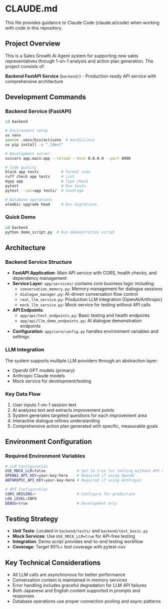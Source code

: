 # CLAUDE.md

This file provides guidance to Claude Code (claude.ai/code) when working with code in this repository.

## Project Overview

This is a Sales Growth AI Agent system for supporting new sales representatives through 1-on-1 analysis and action plan generation. The project consists of:

**Backend FastAPI Service** (`backend/`) - Production-ready API service with comprehensive architecture

## Development Commands

### Backend Service (FastAPI)
```bash
cd backend

# Environment setup
uv venv
source .venv/bin/activate  # macOS/Linux
uv pip install -e ".[dev]"

# Development server
uvicorn app.main:app --reload --host 0.0.0.0 --port 8000

# Code quality
black app tests          # Format code
ruff check app tests     # Lint
mypy app                 # Type check
pytest                   # Run tests
pytest --cov=app tests/  # Coverage

# Database operations
alembic upgrade head     # Run migrations
```


### Quick Demo
```bash
cd backend
python demo_script.py  # Run demonstration script
```

## Architecture

### Backend Service Structure
- **FastAPI Application**: Main API service with CORS, health checks, and dependency management
- **Service Layer**: `app/services/` contains core business logic including:
  - `conversation_memory.py`: Memory management for dialogue sessions
  - `dialogue_manager.py`: AI-driven conversation flow control  
  - `real_llm_service.py`: Production LLM integration (OpenAI/Anthropic)
  - `mock_llm_service.py`: Mock service for testing without API calls
- **API Endpoints**: 
  - `app/api/test_endpoints.py`: Basic testing and health endpoints
  - `app/api/llm_demo_endpoints.py`: AI dialogue demonstration endpoints
- **Configuration**: `app/core/config.py` handles environment variables and settings


### LLM Integration
The system supports multiple LLM providers through an abstraction layer:
- OpenAI GPT models (primary)
- Anthropic Claude models
- Mock service for development/testing

### Key Data Flow
1. User inputs 1-on-1 session text
2. AI analyzes text and extracts improvement points
3. System generates targeted questions for each improvement area
4. Interactive dialogue refines understanding
5. Comprehensive action plan generated with specific, measurable goals

## Environment Configuration

### Required Environment Variables
```bash
# LLM Configuration
USE_MOCK_LLM=false              # Set to true for testing without API calls
OPENAI_API_KEY=your-key-here    # Required if using OpenAI
ANTHROPIC_API_KEY=your-key-here # Required if using Anthropic

# API Configuration  
CORS_ORIGINS=*                  # Configure for production
LOG_LEVEL=INFO
DEBUG=true                      # Development only
```

## Testing Strategy

- **Unit Tests**: Located in `backend/tests/` and `backend/test_basic.py`
- **Mock Services**: Use `USE_MOCK_LLM=true` for API-free testing
- **Integration**: Demo script provides end-to-end testing workflow
- **Coverage**: Target 90%+ test coverage with pytest-cov

## Key Technical Considerations

- All LLM calls are asynchronous for better performance
- Conversation context is maintained in memory services
- Error handling includes graceful degradation for LLM API failures  
- Both Japanese and English content supported in prompts and responses
- Database operations use proper connection pooling and async patterns